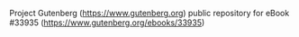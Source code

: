 Project Gutenberg (https://www.gutenberg.org) public repository for eBook #33935 (https://www.gutenberg.org/ebooks/33935)
